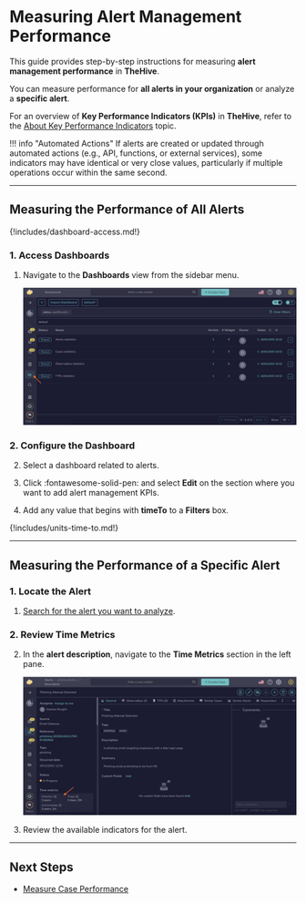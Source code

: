 # Measuring Alert Management Performance

This guide provides step-by-step instructions for measuring **alert management performance** in **TheHive**.

You can measure performance for **all alerts in your organization** or analyze a **specific alert**.

For an overview of **Key Performance Indicators (KPIs)** in **TheHive**, refer to the [About Key Performance Indicators](about-key-performance-indicators.md) topic.

!!! info "Automated Actions"
    If alerts are created or updated through automated actions (e.g., API, functions, or external services), some indicators may have identical or very close values, particularly if multiple operations occur within the same second.

---

## Measuring the Performance of All Alerts

{!includes/dashboard-access.md!}

### 1. Access Dashboards

1. Navigate to the **Dashboards** view from the sidebar menu.

    ![Measure case management performance](../../images/user-guides/measure-case-management-performance.png)

### 2. Configure the Dashboard

2. Select a dashboard related to alerts.

3. Click :fontawesome-solid-pen: and select **Edit** on the section where you want to add alert management KPIs.

4. Add any value that begins with **timeTo** to a **Filters** box.

{!includes/units-time-to.md!}

---

## Measuring the Performance of a Specific Alert

### 1. Locate the Alert

1. [Search for the alert you want to analyze](../analyst-corner/cases/search-for-cases/find-a-case.md).

### 2. Review Time Metrics

2. In the **alert description**, navigate to the **Time Metrics** section in the left pane.

    ![Alert description metrics](../../images/user-guides/alert-description-metrics.png)

3. Review the available indicators for the alert.

---

## Next Steps

- [Measure Case Performance](measure-case-management-performance.md)
